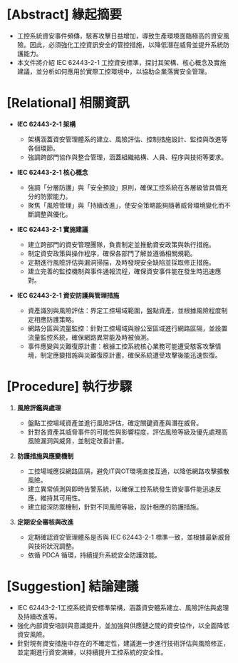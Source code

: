 # [Abstract] 緣起摘要

* 工控系統資安事件頻傳，駭客攻擊日益增加，導致生產環境面臨極高的資安風險。因此，必須強化工控資訊安全的管控措施，以降低潛在威脅並提升系統防護能力。
* 本文件將介紹 IEC 62443-2-1 工控資安標準，探討其架構、核心概念及實施建議，並分析如何應用於實際工控環境中，以協助企業落實安全管理。

# [Relational] 相關資訊

* **IEC 62443-2-1 架構**  
  * 架構涵蓋資安管理體系的建立、風險評估、控制措施設計、監控與改進等各個環節。
  * 強調跨部門協作與整合管理，涵蓋組織結構、人員、程序與技術等要求。
    
* **IEC 62443-2-1 核心概念**  
  * 強調「分層防護」與「安全預設」原則，確保工控系統在各層級皆具備充分的防禦能力。
  * 聚焦「風險管理」與「持續改進」，使安全策略能夠隨著威脅環境變化而不斷調整與優化。
    
* **IEC 62443-2-1 實施建議**  
  * 建立跨部門的資安管理團隊，負責制定並推動資安政策與執行措施。
  * 制定資安政策與操作程序，確保各部門了解並遵循相關規範。
  * 定期進行風險評估與漏洞掃描，及時發現安全缺陷並採取修正措施。
  * 建立完善的監控機制與事件通報流程，確保資安事件能在發生時迅速應對。

* **IEC 62443-2-1 資安防護與管理措施**  
  * 資產識別與風險評估：界定工控場域範圍，盤點資產，並根據風險程度制定相應防護策略。
  * 網路分區與流量監控：針對工控場域與辦公室區域進行網路區隔，並設置流量監控系統，確保網路異常能及時被偵測。
  * 事件應變與災難復原計畫：根據工控系統核心業務可能遭受駭客攻擊情境，制定應變措施與災難復原計畫，確保系統遭受攻擊後能迅速恢復。

# [Procedure] 執行步驟

1. **風險評鑑與處理**  
   * 盤點工控場域資產並進行風險評估，確定關鍵資產與潛在威脅。
   * 針對各資產其威脅事件的可能性與影響程度，評估風險等級及優先處理高風險漏洞與威脅，並制定改善計畫。

2. **防護措施與應變機制**
   * 工控場域應採網路區隔，避免IT與OT環境直接互通，以降低網路攻擊擴散風險。
   * 建立異常偵測與即時告警系統，以確保工控系統發生資安事件能迅速反應，維持其可用性。
   * 建立縱深防禦機制，針對不同風險等級，設計相應的防護措施。

3. **定期安全審核與改進**  
   * 定期確認資安管理體系是否與 IEC 62443-2-1 標準一致，並根據最新威脅與技術狀況調整。
   * 依循 PDCA 循環，持續提升系統安全防護效能。

# [Suggestion] 結論建議

* IEC 62443-2-1工控系統資安標準架構，涵蓋資安體系建立、風險評估與處理及持續改進等。
* 強化內部資安培訓與意識提升，並加強與供應鏈之間的資安協作，以全面降低資安風險。
* 針對現有資安措施中存在的不確定性，建議進一步進行技術評估與風險修正，並定期進行資安演練，以持續提升工控系統的安全性。


